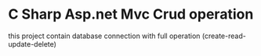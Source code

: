 # C Sharp Asp.net Mvc Crud operation
this project contain database connection with full operation (create-read-update-delete)